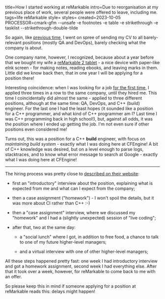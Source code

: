 title=How I started working at reMarkable
intro=Due to reorganisation at my previous place of work, several people were offered to leave, including me.
tags=life reMarkable
style=
styles=
created=2023-10-05
PROCESSOR=cmark-gfm --unsafe -e footnotes -e table -e strikethrough -e tasklist --strikethrough-double-tilde

So again, like [previous time][w2], I went on spree of sending my CV to all barely-relevant positions (mostly QA and DevOps),
barely checking what the company is about.

One company name, however, I recognized,
because about a year before that
we bought my wife a [reMarkable 2 tablet][rM2] -
a nice device with paper-like eInk screen -
for making notes, reading ebooks, and leaving marks in them.
Little did we know back then, that in one year I will be applying for a position there!

<!-- Wow! That would be a good company to work at, - I thought. -->
<!-- Turns out they're a Norwegian company, and located not far from where we live. -->
<!-- Nice! -->

Interesting coincidence: when I was looking for a job [for the first time][w1],
I applied three times in a row to the same company, until they hired me.
This time I coincidentally did almost the same -
applied to three different positions, although at the same time:
QA, DevOps, and C++ (build) engineer.
For the last one I had the least hopes
(it sounded like a position for a C++ programmer,
and what kind of C++ programmer am I?
Last time I was C++ programming back in high school!),
but, against all odds, it was the position where I ended up getting the job.
I'm not even sure if other positions even considered me!

Turns out, this was a position for a C++ **build** engineer,
with focus on _maintaining build system_ -
exactly what I was doing here at CFEngine!
A bit of C++ knowledge was desired,
but on a level enough to parse logs, stacktraces,
and to know what error message to search at Google -
exactly what I was doing here at CFEngine!

[rM2]: https://remarkable.com/store/remarkable-2
[w1]: how-i-started-working-for-opera-software.html
[w2]: how-i-started-working-at-cfengine.html

* * *

The hiring process was pretty close to [described on their website][our-process]:

* first an "introductory" interview about the position,
explaining what is expected from me and what can I expect from the company;

* then a case assignment ("homework") -
I won't spoil the details, but it was more about CI
rather than C++ :-)

* then a "case assignment" interview,
where we discussed my "homework" and
I had a (slightly unexpected) session of "live coding";

* after that, two at the same day:
  - a "social lunch" where I got, in addition to free food,
  a chance to talk to one of my future higher-level managers;

  - and a virtual interview with one of other higher-level managers;

All these steps happened pretty fast: one week I had introductory interview and got a homework assignment, second week I had everything else.
After that it took over a week, however, for reMarkable to come back to me with an offer.

So please keep this in mind if someone applying for a position at reMarkable reads this:
delays might happen!

[our-process]: https://careers.remarkable.com/our-process

